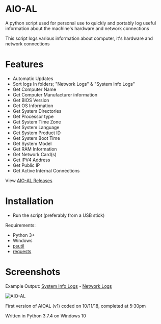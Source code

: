 # AIO-AL
A python script used for personal use to quickly and portably log useful information about the machine's hardware and network connections

This script logs various information about computer, it's hardware and network connections

# Features
- Automatic Updates
- Sort logs In folders; "Network Logs" & "System Info Logs"
- Get Computer Name
- Get Computer Manufacturer information
- Get BIOS Version
- Get OS Information
- Get System Directories
- Get Processor type
- Get System Time Zone
- Get System Language
- Get System Product ID
- Get System Boot Time
- Get System Model
- Get RAM Information
- Get Network Card(s)
- Get IPV4 Address
- Get Public IP
- Get Active Internal Connections

View [AIO-AL Releases](https://github.com/smcclennon/AIO-AL/releases)
# Installation
- Run the script (preferably from a USB stick)

Requirements:
- Python 3+
- Windows
- [psutil](https://pypi.org/project/psutil/)
- [requests](https://pypi.org/project/requests/)

# Screenshots
Example Output: [System Info Logs](Example%20Output/System%20Info%20Logs/Cobalt.log) - [Network Logs](Example%20Output/Network%20Logs/Cobalt%20%5B192.168.0.32%5D.log)

![AIO-AL](https://imgur.com/i7UWfoa.png)

First version of AIOAL (v1) coded on 10/11/18, completed at 5:30pm

Written in Python 3.7.4 on Windows 10
